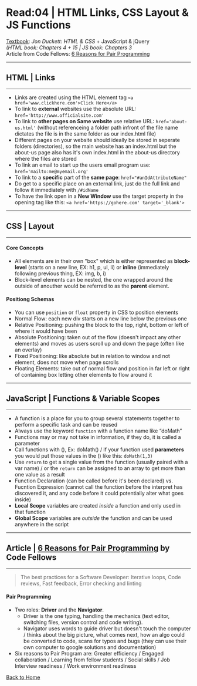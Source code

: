 # Read:04 \| HTML Links, CSS Layout & JS Functions
[Textbook](https://www.amazon.com/dp/1118907442/ref=cm_sw_em_r_mt_dp_U_X77.EbAN2ACE2): _Jon Duckett: HTML & CSS_ + JavaScript & jQuery  
*(HTML book: Chapters 4 + 15 \| JS book: Chapters 3*  
Article from Code Fellows: [6 Reasons for Pair Programming](https://www.codefellows.org/blog/6-reasons-for-pair-programming/) 

---
## HTML | Links
---
- Links are created using the HTML element tag `<a href='www.clickhere.com'>Click Here</a>`
- To link to **external** websites use the absolute URL: `href='http://www.officialsite.com'`
- To link to **other pages on Same website** use relative URL: `href='about-us.html'` (without referenceing a folder path infront of the file name dictates the file is in the same folder as our index.html file)
- Different pages on your website should ideally be stored in seperate folders (directories), so the main website has an index.html but the about-us page also has it's own index.html in the about-us directory where the files are stored
- To link an email to start up the users email program use: `href='mailto:me@myemail.org'`
- To link to a **specific** part of the **same page**: `href="#anIdAttributeName"`
- Do get to a specific place on an external link, just do the full link and follow it immediately with `/#idName`
- To have the link open in a **New Window** use the target property in the opening tag like this: `<a href='https://gohere.com' target='_blank'>`

---
## CSS | Layout
---
#### Core Concepts
- All elements are in their own "box" which is either represented as **block-level** (starts on a new line, EX: h1, p, ul, li) or **inline** (immediately following previous thing, EX: img, b, i)
- Block-level elements can be nested, the one wrapped around the outside of anouther would be referred to as the **parent** element.

#### Positiong Schemas
- You can use `position` or `float` property in CSS to position elements
- Normal Flow: each new div starts on a new line below the previous one
- Relative Positioning: pushing the block to the top, right, bottom or left of where it would have been
- Absolute Positioning: taken out of the flow (doesn't impact any other elements) and moves as users scroll up and down the page (often like an overlay)
- Fixed Positioning: like absolute but in relation to window and not element, does not move when page scrolls
- Floating Elements: take out of normal flow and position in far left or right of containing box letting other elements to flow around it

---
## JavaScript | Functions & Variable Scopes
---
- A function is a place for you to group several statements together to perform a specific task and can be reused
- Always use the keyword `function` with a function name like “doMath”
- Functions may or may not take in information, if they do, it is called a parameter
- Call functions with (), Ex: doMath() / if your function used **parameters** you would put those values in the () like this: `doMath(1,3)`
- Use `return` to get a single value from the function (usually paired with a var name) / or the `return` can be assigned to an array to get more than one value as a result
- Function Declaration (can be called before it's been declared) vs. Fucntion Expression (cannot call the function before the interpret has discovered it, and any code before it could potentially alter what goes inside)
- **Local Scope** variables are created *inside* a function and only used in that function
- **Global Scope** variables are *outside* the function and can be used anywhere in the script

---
## Article \| [6 Reasons for Pair Programming](https://www.codefellows.org/blog/6-reasons-for-pair-programming/) by Code Fellows

---
> The best practices for a Software Developer: Iterative loops, Code reviews, Fast feedback, Error checking and linting
#### Pair Programming
- Two roles: **Driver** and the **Navigator**.   
  - Driver is the one typing, handling the mechanics (text editor, switching files, version control and code writing).   
  - Navigator uses words to guide driver but doesn't touch the computer / thinks about the big picture, what comes next, how an algo could be converted to code, scans for typos and bugs (they can use their own computer to google solutions and documentation)
- Six reasons to Pair Program are: Greater efficiency / Engaged collaboration / Learning from fellow students / Social skills / Job Interview readiness / Work environment readiness


[Back to Home](README.md)